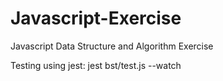 # Javascript-Exercise
Javascript Data Structure and Algorithm Exercise

Testing using jest: jest bst/test.js --watch
